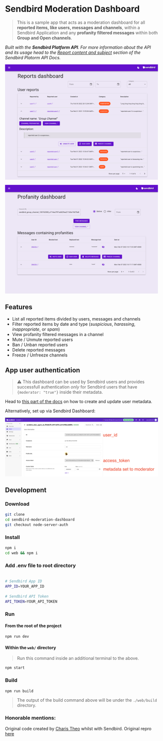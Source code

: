 # Sendbird Moderation Dashboard

> This is a sample app that acts as a moderation dashboard for all **reported items, like users, messages and channels**, within a Sendbird Application and any **profanity filtered messages** within both **Group and Open channels**.

_Built with the **Sendbird Platform API**. For more information about the API and its usage head to the [Report content and subject](https://sendbird.com/docs/chat/v3/platform-api/guides/report-content-and-subject) section of the Sendbird Platorm API Docs._

<p style="text-align: center">
  <img src="./demo-reports.png" alt="Dashboard reports page screenshot">
<p>
<p style="text-align: center">
  <img src="./demo-profanity.png" alt="Dashboard profanities page screenshot">
<p>

## Features

* List all reported items divided by users, messages and channels
* Filter reported items by date and type (_suspicious_, _harassing_, _inappropriate_, or _spam_)
* View profanity filtered messages in a channel
* Mute / Unmute reported users
* Ban / Unban reported users
* Delete reported messages
* Freeze / Unfreeze channels

## App user authentication

> ⚠️ This dashboard can be used by Sendbird users and provides successfull authentication _only_ for Sendbird users that have `{moderator: "true"}` inside their metadata.

Head to [this part of the docs](https://sendbird.com/docs/chat/v3/platform-api/user/managing-metadata/user-create-metadata) on how to create and update user metadata.

Alternatively, set up via Sendbird Dashboard:

<p style="text-align: center">
  <img src="./demo-user-create.png" alt="Dashboard profanities page screenshot">
<p>

## Development

### Download



```sh
git clone 
cd sendbird-moderation-dashboard
git checkout node-server-auth
```

### Install

```sh
npm i
cd web && npm i
```

### Add .env file to root directory

```sh

# Sendbird App ID
APP_ID=YOUR_APP_ID

# Sendbird API Token
API_TOKEN=YOUR_API_TOKEN


```


### Run

#### From the root of the project

```sh
npm run dev
```

#### Within the `web/` directory

> Run this command inside an additional terminal to the above.

```sh
npm start
```

### Build

```sh
npm run build
```

> The output of the build command above will be under the `./web/build` directory.

### Honorable mentions:

Original code created by [Charis Theo](https://github.com/charisTheo) whilst with Sendbird. Original repro [here](https://github.com/charisTheo/sendbird-moderation-dashboard)

